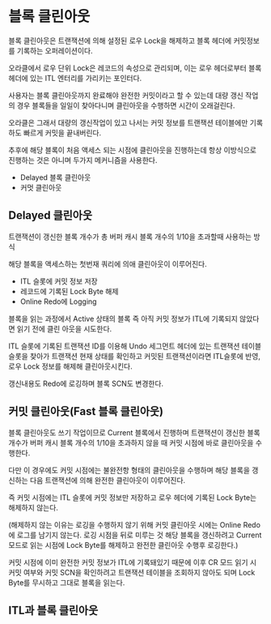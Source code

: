 # 블록 클린아웃

블록 클린아웃은 트랜잭션에 의해 설정된 로우 Lock을 해제하고 블록 헤더에 커밋정보를 기록하는 오퍼레이션이다.

오라클에서 로우 단위 Lock은 레코드의 속성으로 관리되며, 이는 로우 헤더로부터 블록 헤더에 있는 ITL 엔터리를 가리키는 포인터다.

사용자는 블록 클린아웃까지 완료해야 완전한 커밋이라고 할 수 있는데 대량 갱신 작업의 경우 블록들을 일일이 찾아다니며 클린아웃을 수행하면 시간이 오래걸린다.

오라클은 그래서 대량의 갱신작업이 있고 나서는 커밋 정보를 트랜잭션 테이블에만 기록하도 빠르게 커밋을 끝내버린다.

추후에 해당 블록이 처음 액세스 되는 시점에 클린아웃을 진행하는데 항상 이방식으로 진행하는 것은 아니며 두가지 메커니즘을 사용한다.

-   Delayed 블록 클린아웃
-   커멋 클린아웃

## Delayed 클린아웃

트랜잭션이 갱신한 블록 개수가 총 버퍼 캐시 블록 개수의 1/10을 초과할때 사용하는 방식

해당 블록을 액세스하는 첫번재 쿼리에 의애 클린아웃이 이루어진다.

-   ITL 슬롯에 커밋 정보 저장
-   레코드에 기록된 Lock Byte 해제
-   Online Redo에 Logging

블록을 읽는 과정에서 Active 상태의 블록 즉 아직 커밋 정보가 ITL에 기록되지 않았다면 읽기 전에 클린 아웃을 시도한다.

ITL 슬롯에 기록된 트랜잭션 ID를 이용해 Undo 세그먼트 헤더에 있는 트랜잭션 테이블 슬롯을 찾아가 트랜잭션 현재 상태를 확인하고 커밋된 트랜잭션이라면 ITL슬롯에 반영, 로우 Lock 정보를 해제해 클린아웃시킨다.

갱신내용도 Redo에 로깅하며 블록 SCN도 변경한다.

## 커밋 클린아웃(Fast 블록 클린아웃)

블록 클린아웃도 쓰기 작업이므로 Current 블록에서 진행하며 트랜잭션이 갱신한 블록 개수가 버퍼 캐시 블록 개수의 1/10을 초과하지 않을 때 커밋 시점에 바로 클린아웃을 수행한다.

다만 이 경우에도 커밋 시점에는 불완전항 형태의 클린아웃을 수행하며 해당 블록을 갱신하는 다음 트랜잭션에 의해 완전한 클린아웃이 이루어진다.

즉 커밋 시점에는 ITL 슬롯에 커밋 정보만 저장하고 로우 헤더에 기록된 Lock Byte는 해제하지 않는다.

(해제하지 않는 이유는 로깅을 수행하지 않기 위해 커밋 클린아웃 시에는 Online Redo에 로그를 남기지 않는다. 로깅 시점을 뒤로 미루는 것 해당 블록을 갱신하려고 Current 모드로 읽는 시점에 Lock Byte를 해제하고 완전한 클린아웃 수행후 로깅한다.)

커밋 시점에 이미 완전한 커밋 정보가 ITL에 기록돼있기 때문에 이후 CR 모드 읽기 시 커밋 여부와 커밋 SCN을 확인하려고 트랜잭션 테이블을 조회하지 않아도 되며 Lock Byte를 무시하고 그대로 블록을 읽는다.

## ITL과 블록 클린아웃
